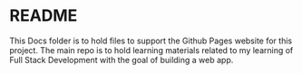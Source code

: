 # README

This Docs folder is to hold files to support the Github Pages website for this project. The main repo is to hold learning materials related to my learning of Full Stack Development with the goal of building a web app. 
